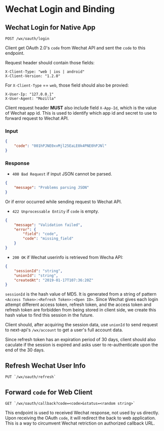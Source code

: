 # Wechat Login and Binding

## Wechat Login for Native App

    POST /wx/oauth/login

Client get OAuth 2.0's `code` from Wechat API and sent the `code` to this endpoint.

Request header should contain those fields:
```
X-Client-Type: "web | ios | android"
X-Client-Version: "1.2.0"
```

For `X-Client-Type` == `web`, those field should also be provied:

```
X-User-Ip: "127.0.0.1"
X-User-Agent: "Mozilla"
```

Client request header **MUST** also include field `X-App-Id`, which is the value of Wechat app id. This is used to identify which app id and secret to use to forward request to Wechat API.

### Input

```json
{
    "code": "001hPJNE0xvMjl25EaLE0k4PNE0hPJNl"
}
```

### Response

* `400 Bad Request` if input JSON cannot be parsed.

```json
{
    "message": "Problems parsing JSON"
}
```

Or if error occurred while sending request to Wechat API.

* `422 Unprocessable Entity` if `code` is empty.

```json
{
    "message": "Validation failed",
    "error": {
        "field": "code",
        "code": "missing_field"
    }
}
```

* `200 OK` if Wechat userinfo is retrieved from Wecha API:
```json
{
    "sessionId": "string",
    "unionId": "string",
    "createdAt": "2019-01-17T107:36:20Z"
}
```

`sessionId` is the hash value of MD5. It is generated from a string of pattern `<Access Token>:<Refresh Token>:<Open ID>`. Since Wechat gives each login attempt different access token, refresh token, and the access  token and refresh token are forbidden from being stored in client side, we create this hash value to find this session in the future.

Client should, after acquiring the session data, use `unionId` to send request to next-api's `/wx/account` to get a user's full account data.

Since refresh token has an expiration period of 30 days, client should also caculate if the session is expired and asks user to re-authenticate upon the end of the 30 days.

## Refresh Wechat User Info

    PUT `/wx/oauth/refresh`


## Forward `code` for Web Client

    GET `/wx/oauth/callback?code=<code>&status=<random string>`

This endpoint is used to received Wechat response, not used by us directly. Upon receiving the OAuth `code`, it will redirect the back to web application. This is a way to circumvent Wechat retriction on authorized callback URL.

